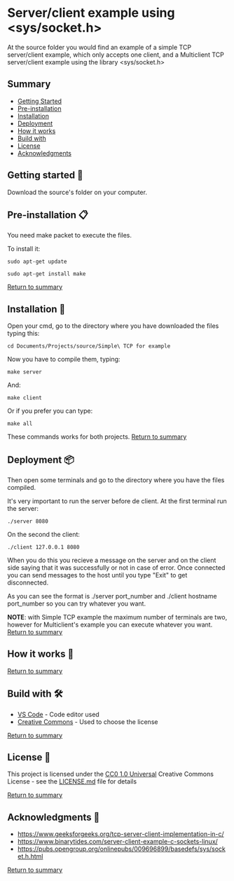 # Server/client example using <sys/socket.h>
At the source folder you would find an example of a simple TCP server/client example, which only accepts one client, and a Multiclient TCP server/client example using the library <sys/socket.h>

## Summary

- [Getting Started](#getting-started-)
- [Pre-installation](#pre-installation-)
- [Installation](#installation-)
- [Deployment](#deployment-)
- [How it works](#how-it-works-) 
- [Build with](#build-with-)
- [License](#license-)
- [Acknowledgments](#acknowledgments-)

## Getting started 🚀

Download the source's folder on your computer.

## Pre-installation 📋

You need make packet to execute the files.

To install it:
```
sudo apt-get update
```
```
sudo apt-get install make
```
[Return to summary](#summary-)

## Installation 🔧

Open your cmd, go to the directory where you have downloaded the files typing this:

```
cd Documents/Projects/source/Simple\ TCP for example
```
Now you have to compile them, typing:
```
make server
```
And:
```
make client
```
Or if you prefer you can type:
```
make all
```
These commands works for both projects.
[Return to summary](#summary-)

## Deployment 📦

Then open some terminals and go to the directory where you have the files compiled.

It's very important to run the server before de client. At the first terminal run the server:
```
./server 8080
```
On the second the client:
```
./client 127.0.0.1 8080
```
When you do this you recieve a message on the server and on the client side saying that it was successfully or not in case of error.
Once connected you can send messages to the host until you type "Exit" to get disconnected.

As you can see the format is ./server port_number and ./client hostname port_number so you can try whatever you want.

**NOTE**: with Simple TCP example the maximum number of terminals are two, however for Multiclient's example you can execute whatever you want.
[Return to summary](#summary-)

## How it works 🔨


[Return to summary](#summary-)

## Build with 🛠️

* [VS Code](https://code.visualstudio.com/) - Code editor used
* [Creative Commons](https://creativecommons.org/) - Used to choose the license

[Return to summary](#summary-)

## License 📄

This project is licensed under the [CC0 1.0 Universal](LICENSE.md)
Creative Commons License - see the [LICENSE.md](LICENSE.md) file for
details

[Return to summary](#summary-)

## Acknowledgments 📢
* https://www.geeksforgeeks.org/tcp-server-client-implementation-in-c/
* https://www.binarytides.com/server-client-example-c-sockets-linux/
* https://pubs.opengroup.org/onlinepubs/009696899/basedefs/sys/socket.h.html

[Return to summary](#summary-)




